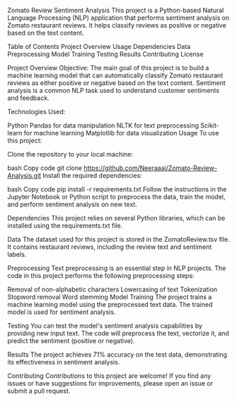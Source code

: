 Zomato Review Sentiment Analysis
This project is a Python-based Natural Language Processing (NLP) application that performs sentiment analysis on Zomato restaurant reviews. It helps classify reviews as positive or negative based on the text content.

Table of Contents
Project Overview
Usage
Dependencies
Data
Preprocessing
Model Training
Testing
Results
Contributing
License

Project Overview
Objective: The main goal of this project is to build a machine learning model that can automatically classify Zomato restaurant reviews as either positive or negative based on the text content. Sentiment analysis is a common NLP task used to understand customer sentiments and feedback.

Technologies Used:

Python
Pandas for data manipulation
NLTK for text preprocessing
Scikit-learn for machine learning
Matplotlib for data visualization
Usage
To use this project:

Clone the repository to your local machine:

bash
Copy code
git clone https://github.com/Neeraaaj/Zomato-Review-Analysis.git
Install the required dependencies:

bash
Copy code
pip install -r requirements.txt
Follow the instructions in the Jupyter Notebook or Python script to preprocess the data, train the model, and perform sentiment analysis on new text.

Dependencies
This project relies on several Python libraries, which can be installed using the requirements.txt file.

Data
The dataset used for this project is stored in the ZomatoReview.tsv file. It contains restaurant reviews, including the review text and sentiment labels.

Preprocessing
Text preprocessing is an essential step in NLP projects. The code in this project performs the following preprocessing steps:

Removal of non-alphabetic characters
Lowercasing of text
Tokenization
Stopword removal
Word stemming
Model Training
The project trains a machine learning model using the preprocessed text data. The trained model is used for sentiment analysis.

Testing
You can test the model's sentiment analysis capabilities by providing new input text. The code will preprocess the text, vectorize it, and predict the sentiment (positive or negative).

Results
The project achieves 71% accuracy on the test data, demonstrating its effectiveness in sentiment analysis.

Contributing
Contributions to this project are welcome! If you find any issues or have suggestions for improvements, please open an issue or submit a pull request.
